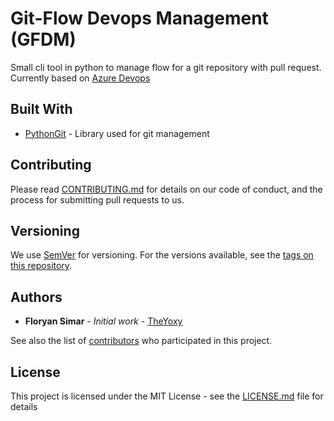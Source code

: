 # Git-Flow Devops Management (GFDM)

Small cli tool in python to manage flow for a git repository with pull request.
Currently based on [Azure Devops](https://azure.microsoft.com/en-us/services/devops/?nav=min)

## Built With

* [PythonGit](https://github.com/gitpython-developers/GitPython) - Library used for git management

## Contributing

Please read [CONTRIBUTING.md](https://gist.github.com/PurpleBooth/b24679402957c63ec426) for details on our code of conduct, and the process for submitting pull requests to us.

## Versioning

We use [SemVer](http://semver.org/) for versioning. For the versions available, see the [tags on this repository](https://github.com/your/project/tags). 

## Authors

* **Floryan Simar** - *Initial work* - [TheYoxy](https://github.com/theyoxy)

See also the list of [contributors](https://github.com/TheYoxy/GFDM/contributors) who participated in this project.

## License

This project is licensed under the MIT License - see the [LICENSE.md](LICENSE.md) file for details
